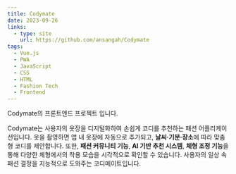 ```yaml
---
title: Codymate
date: 2023-09-26
links:
  - type: site
    url: https://github.com/ansangah/Codymate
tags:
  - Vue.js
  - PWA
  - JavaScript
  - CSS
  - HTML
  - Fashion Tech
  - Frontend
---
```

<div data-pagefind-body>

Codymate의 프론트엔드 프로젝트 입니다.

Codymate는 사용자의 옷장을 디지털화하여 손쉽게 코디를 추천하는 패션 어플리케이션입니다.
옷을 촬영하면 앱 내 옷장에 자동으로 추가되고, <strong>날씨·기분·장소</strong>에 따라 맞춤형 코디를 제안합니다.
또한, <strong>패션 커뮤니티 기능</strong>, <strong>AI 기반 추천 시스템</strong>, <strong>체형 조정 기능</strong>을 통해
다양한 체형에서의 착용 모습을 시각적으로 확인할 수 있습니다.
사용자의 일상 속 패션 결정을 지능적으로 도와주는 코디메이트입니다.

</div>